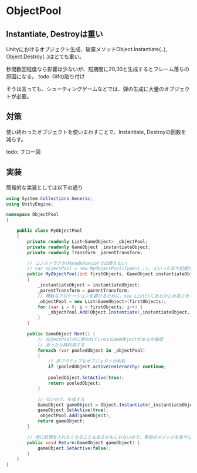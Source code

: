 # ObjectPool

## Instantiate, Destroyは重い

Unityにおけるオブジェクト生成、破棄メソッドObject.Instantiate(..), Object.Destroy(..)はとても重い。

秒間数回程度なら影響は少ないが、短期間に20,30と生成するとフレーム落ちの原因になる。
todo: Gifの貼り付け

そうは言っても、シューティングゲームなどでは、弾の生成に大量のオブジェクトが必要。

## 対策

使い終わったオブジェクトを使いまわすことで、Instantiate, Destroyの回数を減らす。

todo: フロー図

## 実装

簡易的な実装としては以下の通り

```C#
using System.Collections.Generic;
using UnityEngine;

namespace ObjectPool
{

    public class MyObjectPool
    {
        private readonly List<GameObject> _objectPool;
        private readonly GameObject _instantiateObject;
        private readonly Transform _parentTransform;

        // コンストラクタ(MonoBehaviorでは使えない)
        // var objectPool = new MyObjectPool<Type>(..); といった形で初期化できるようになる
        public MyObjectPool(int firstObjects, GameObject instantiateObject, Transform parentTransform)
        {
            _instantiateObject = instantiateObject;
            _parentTransform = parentTransform;
            // 無駄なアロケーションを避けるために、new List()にあらかじめ長さを与えておいた方がよい
            _objectPool = new List<GameObject>(firstObjects);
            for (var i = 0; i < firstObjects; i++) {
                _objectPool.Add(Object.Instantiate(_instantiateObject, _parentTransform));
            }
        }

        public GameObject Rent() {
            // objectPool内に使われていないGameObjectがあるか確認
            // あったら再利用する
            foreach (var pooledObject in _objectPool)
            {
                // 非アクティブなオブジェクトか判別
                if (pooledObject.activeInHierarchy) continue;
                
                pooledObject.SetActive(true);
                return pooledObject;
            }

            // ないので、生成する
            GameObject gameObject = Object.Instantiate(_instantiateObject, _parentTransform);
            gameObject.SetActive(true);
            _objectPool.Add(gameObject);
            return gameObject;    
        }

        // 他に処理を入れたくなることもあるかもしれないので、専用のメソッドを生やしておこう
        public void Return(GameObject gameObject) {
            gameObject.SetActive(false);
        }
    }
}
```
